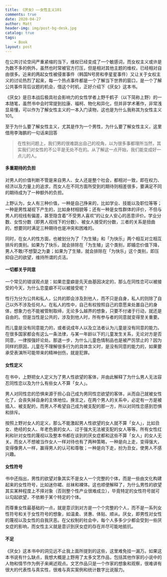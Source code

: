 ```yaml
---
title: 《厌女》——女性主义101
comments: true
date: 2020-04-27
author: Matt
header-img: img/post-bg-desk.jpg
catalog: true
tags:
    - Book
layout: post
---
```


在公共讨论空间严重紧缩的当下，维权已经变成了一个敏感词，而女权主义或许是为数不多的例外，虽然也时常被官方打压，但是相对其他主题的维权，已经相对自由很多。近来的两起女性被侵害事件（韩国N号房和李星星事件）又让关于女权主义的讨论热烈了起来，每一个热点事件都是一个了解当下世界的窗口，是一个了解公共事件背后议题的机会，借这个时机，正好介绍下《厌女》这本书。

《厌女》是日本战后极具社会影响力的女性学者上野千鹤子（以下简称上野）的一本随笔，虽然书中会时常提到拉康、福柯、物化和异化，但并非学术著作，非常浅显易懂，可以作为了解女性主义的一本入门读物，这也是为什么我称其为女性主义101。

至于为什么要了解女性主义，尤其是作为一个男性，为什么要了解女性主义，这里借用李海鹏的一句话来回答
> 在性别问题上，我们男的很难跳出自己的视角，以为很多事都理所当然，其实我们对女性的不公平是无处不在的。从了解这一点开始，我们能变成好一点儿的人。

#### 多重期待的负担
对男人的价值判断不管是来自男人、女人还是整个社会，都相对一致，即在权力、经济以及力量上的追求，而女人在不同方面所受到的期待则相差很多，要满足不同的期待成为了一种额外的负担。

上野认为，女人有三种价值，一种是自己挣来的，比如学业、技能以及职位等等；一种是男性凝视下产生的，比如身材相貌等；还有一种是女性群体的评价，不但与男人的视线有偏差，甚至隐含着“不受男人喜欢”的让女人安心的恶意评价。学业分数、女性分数（即男人视线下的分数）、被女人接受的分数，三者的关系是扭曲的，想要同时满足三种期待也是冲突和困难的。

同时，在女人的性方面，也被划分为了「为生殖」和「为快乐」两个相互对立相互排斥的类别。如果为了快乐，就会排除在「为生殖」这个类别，即婚恋价值下降，男人不敢/不想娶之为妻；如果为了生殖，就会排除在「为快乐」这个类别，即压抑自己的欲望，维持所谓的贞洁。

#### 一切都关乎同意
一个常见的错误观点是：如果恋童癖是先天由基因决定的，那么在同性恋可以被接受的今天，为什么恋童癖不可以被接受呢？

性行为分为公共和私人，公共的即会涉及到他人，而不只是自身，私人的则除了自己以外不涉及任何人。在私人的性中，自己有权按照自己的意愿来处置自己的身体，想象力也不能被管制取缔，无论多么越界的想象，只要不付诸于行动，就还是自由的。但是当性是公共的，涉及到他人时，所有参与者的同意就变得至关重要。

而儿童是没有同意能力的，或者说成年人以及立法者认为儿童是没有同意的能力。在很多国家都会有这么一条法律，与某一年龄以下的儿童发生关系，无论对方是否同意，一律按强奸论处。那退一步，为什么儿童色情制品也是被严厉禁止的？因为同样的原因，儿童在不理解很多行为的具体含义时，是没有同意的能力的，如果要承受表演所可能带来的精神创伤，就是犯罪。

#### 女性定义
在书中，上野把女人定义为了男人性欲望的客体，并由此解释了为什么男人无法容忍同性恋以及为什么有些女人不算「女人」。

男人对同性恋的恐惧来源于担心自己成为男同性恋欲望的客体，从而自己就被女性化了，会丧失掉自身的主体地位。换言之，在两个男人的关系中，必定有一方是被插入、被支配的，而男人不希望自己成为被支配的那一方，所以对同性恋感到恐惧和排斥。

按照上野对女人的定义，那么不能激起男人性欲望的女人就不算「女人」，比如丑女、绝经的女人、年老色衰的女人、过于强大无法被支配的女人等等。所有女性红利和针对女性的蔑视以及整本书都在谈到的厌女症都和这些不算「女人」的女人无关。而女人不想被当作女人一样对待也有了两种策略，一种是向上走，变得强大，变得像男人一样，赢得男人的认可和尊敬；一种是向下走，扮为丑女，使男人不感兴趣。

#### 女性符号
书中还指出，男性的欲望对象其实不是女人一个完整的个体，而是一些由文化构建起来的女性符号，比如迷你裙、丝袜和裸体。这也顺便解释了，为什么男性的欲望其实某种程度上不择对象（否则整个性产业很难成立），毕竟特定的女性符号就可以勾起欲望，不依赖于某个特定的个体。

而尊重女性最基础的一点，就是意识到对方是一个个完整的个人，而不是一系列女性符号和关于女性符号的想象，如温柔、贤惠、体贴、顺从。厌女，即男性对女性的蔑视以及女性的自我厌恶。在父权制的社会中，每个人多多少少都会受到一些厌女症的影响，而女性主义就是意识到厌女症的存在并尽可能地抵抗。

#### 不足
《厌女》这本书中的洞见远不止我上面所提到的这些，这里难免挂一漏万。如果这本书说有什么缺点，我想大概是上野用了太多文艺作品，包括其他作家的小说中的人物和情节作为例子来阐述观点。文艺作品只是一个作家的想象和观察，很难讲有很大的代表性与真实性，很难与真实案例和统计数字比说服力。
